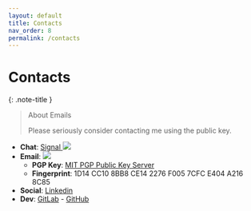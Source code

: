 ```yaml
---
layout: default
title: Contacts
nav_order: 8
permalink: /contacts
---
```


# Contacts

{: .note-title }
> About Emails
>
> Please seriously consider contacting me using the public key.

- **Chat**: [Signal <img style="max-width: 10%; min-width: 5%" src="https://camo.githubusercontent.com/3cbbda6148fe4ac465def5ae523c06345e44c6990ca84f6129bf93ef66258689/68747470733a2f2f7369676e616c2e6f72672f6173736574732f696d616765732f6865616465722f6c6f676f2e706e67"/>](https://signal.me/#eu/D6PzX5dj5JDcTs3R6gVOXo_Kf3BWL72jDwKCPoOPlT6HPUyJl41BrrivbcwT33K0)
- **Email**: <img src="https://aleff-gitlab.gitlab.io/images/email.PNG"/>
    - **PGP Key**: [MIT PGP Public Key Server](https://pgp.mit.edu/pks/lookup?op=get&search=0x7CFCE404A2168C85)
    - **Fingerprint**: 1D14 CC10 8BB8 CE14 2276 F005 7CFC E404 A216 8C85
- **Social**: [Linkedin](https://www.linkedin.com/in/alessandro-greco-aka-aleff/)
- **Dev**: [GitLab](https://gitlab.com/Aleff-GitLab) - [GitHub](https://github.com/aleff-github)